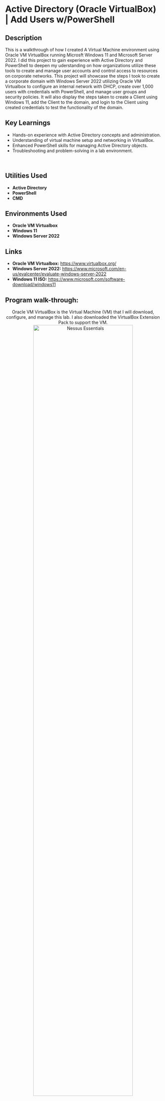 <h1>Active Directory (Oracle VirtualBox) | Add Users w/PowerShell</h1>

<h2>Description</h2>
This is a walkthrough of how I created A Virtual Machine environment using Oracle VM VirtualBox running Microsft Windows 11 and Microsoft Server 2022. I did this project to gain experience with Active Directory and PowerShell to deepen my uderstanding on how organizations utilize these tools to create and manage user accounts and control access to resources on corporate networks. This project will showcase the steps I took to create a corporate domain with Windows Server 2022 utilizing Oracle VM Virtualbox to configure an internal network with DHCP, create over 1,000 users with credentials with PowerShell, and manage user groups and security policies. It will also display the steps taken to create a Client using Windows 11, add the Client to the domain, and login to the Client using created credentials to test the functionality of the domain. 
<br/>


<h2>Key Learnings</h2>

- Hands-on experience with Active Directory concepts and administration.
- Understanding of virtual machine setup and networking in VirtualBox.
- Enhanced PowerShell skills for managing Active Directory objects.
- Troubleshooting and problem-solving in a lab environment.
<br/>


<h2>Utilities Used</h2>

- <b>Active Directory</b>
- <b>PowerShell</b>
- <b>CMD</b>


<h2>Environments Used </h2>

- <b>Oracle VM Virtualbox</b> 
- <b>Windows 11</b>
- <b>Windows Server 2022</b>

<h2>Links</h2>

- <b>Oracle VM Virtualbox:</b> https://www.virtualbox.org/
- <b>Windows Server 2022:</b> https://www.microsoft.com/en-us/evalcenter/evaluate-windows-server-2022
- <b>Windows 11 ISO:</b> https://www.microsoft.com/software-download/windows11


<h2>Program walk-through:</h2>

<p align="center">
Oracle VM VirtualBox is the Virtual Machine (VM) that I will download, configure, and manage this lab. I also downloaded the VirtualBox Extension Pack to support the VM. <br/>
<img src="https://imgur.com/OeSOJfK.png" height="80%" width="80%" alt="Nessus Essentials"/> 
<br />
<br />
Downloaded Windows Server 2022 ISO and installed it to the VM. The reason for the server is to handle the organizational IT administrative related activities including user and device management, enterprise software file and storage management, etc.  <br/>
<img src="https://imgur.com/y7NeEIw.png" height="80%" width="80%" alt="Nessus Essentials"/>
<br />
<br />
As a requirement for the virtual machine, I must install an Operating System. I chose to install Windows 11. <br/>
<img src="https://imgur.com/mQbQbGG.png" height="80%" width="80%" alt="Nessus Essentials"/>
<br />
<br /> 
Once the VM is created and Windows 2022 is installed, the next step is to configure the IP settings. For this an internal NIC was created separate from the public facing internet (my home router). The IP for the internal NIC was set as 172.16.0.1, subnet mask of 255.255.255.0, and a DNS as 127.0.0.1.  <br/>
<img src="https://imgur.com/r4Wt8FY.png" height="80%" width="80%" alt="Nessus Essentials"/>
<br />
<br />
Now that the network is configured, I then installed Active Directory Domain Services (AD DS) and created a domain. Using the Server Manager, I selected the server in which I was going to install AD. The Fully Qualified Domain Name (FQDN) was set to ‘mydomain.com'.  <br/>
<img src="https://imgur.com/BOOwk3y.png" height="80%" width="80%" alt="Nessus Essentials"/>
<img src="https://imgur.com/ELJmJHc.png" height="80%" width="80%" alt="Nessus Essentials"/>
<br />
<br />
Next I created a dedicated domain admin account. This was done by creating an Organizational Unit (OU), which I named ‘Admin’, then creating a user to add to the Admin OU. For the purpose of this lab, the password policy was set to Password never expires. Once the user was successfully created, it was then added to the Domain Admins group. Finally, to ensure that the user was successfully created I logged into windows using credentials of the newly created user. <br/>
<img src="https://imgur.com/AQGZJn4.png" height="80%" width="80%" alt="Nessus Essentials"/>
<img src="https://imgur.com/I4vWPQB.png" height="80%" width="80%" alt="Nessus Essentials"/>
<img src="https://imgur.com/0P3qeaA.png" height="80%" width="80%" alt="Nessus Essentials"/>
<img src="https://imgur.com/rg1M70h.png" height="80%" width="80%" alt="Nessus Essentials"/>
<img src="https://imgur.com/37uVYKg.png" height="80%" width="80%" alt="Nessus Essentials"/>
<img src="https://imgur.com/1Svj0cg.png" height="80%" width="80%" alt="Nessus Essentials"/>
<br />
<br />
To allow the soon to be created Client to have access to be on the private virtual network and still be able to access the internet through the domain controller I installed the Remote Access Server (RAS) and Network Address Translation (NAT) through the Server Manager. The steps were as followed: Select Remote Access, add routing, selected Network Address Translation (NAT), and selected to use the previously configured IP addresses. <br/>
<img src="https://imgur.com/VF5Pk2R.png" height="80%" width="80%" alt="Nessus Essentials"/>
<img src="https://imgur.com/laLmN9a.png" height="80%" width="80%" alt="Nessus Essentials"/>
<img src="https://imgur.com/kmzXbSH.png" height="80%" width="80%" alt="Nessus Essentials"/>
<img src="https://imgur.com/NcYvzoM.png" height="80%" width="80%" alt="Nessus Essentials"/>
<br />
<br />
The next step is to Setup DHCP Server on the domain controller which will allow computers/ client computers on the network to automatically get their IP Address on the internal network. The steps were as followed: select DHCP Server, set a new scope which included an IP range of 172.16.0.100 – 172.16.0.200, a length of 24, and a subnet mask of 255.255.255.0. A Lease Duration was set to 8 days. The new scope was then successfully created. <br/>
<img src="https://imgur.com/etcPtVl.png" height="80%" width="80%" alt="Nessus Essentials"/>
<img src="https://imgur.com/FBFBJw4.png" height="80%" width="80%" alt="Nessus Essentials"/>
<img src="https://imgur.com/AU1zc9H.png" height="80%" width="80%" alt="Nessus Essentials"/>
<img src="https://imgur.com/VpMgj1X.png" height="80%" width="80%" alt="Nessus Essentials"/>
<img src="https://imgur.com/ZW8DpVZ.png" height="80%" width="80%" alt="Nessus Essentials"/>
<br />
<br />
A PowerShell Script was used to create 1,052 users to add to Active Directory. A PowerShell script was created to set the password for all 1,052 users to ‘Password1’ and retrieve the list of users from a .txt file that was created. Furthermore, a loop script was used to format the first name, last name, and username for each user. To bypass the security feature in PowerShell I had to unrestrict the security policy. The script was then run to add the users to Active Directory. <br/>
<img src="https://imgur.com/PuoRSJC.png" height="80%" width="80%" alt="Nessus Essentials"/>
<img src="https://imgur.com/Pt4vuBy.png" height="80%" width="80%" alt="Nessus Essentials"/>
<img src="https://imgur.com/Ky3j4Bo.png" height="80%" width="80%" alt="Nessus Essentials"/>
<br />
<br />
To verify that all users were added to Active Directory, I opened the created ‘_USERS’ Organizational Unit. All users were successfully added. <br/>
<img src="https://imgur.com/Z5HDcJT.png" height="80%" width="80%" alt="Nessus Essentials"/>
<br />
<br />
A separate VM was created and configured for the Client in which Windows 11 Pro was installed. This VM will be used to connect to the domain. During the installation of Windows 11, there was an error in need of troubleshooting. To troubleshoot this error, I opened the Registry Editor from the command line window, created a new key and named it ‘LabConfig’ for the local machine then create four new DWORD (32-bit) Values; Bypass BypassTPMCheck, BypassCPUCheck, BypassRAMCheck, and BypassSecureBootCheck. The troubleshoot was successful, and I was then able to finish installing Windows 11 to the VM.  <br/>
<img src="https://imgur.com/XvcbwJc.png" height="80%" width="80%" alt="Nessus Essentials"/> 
<img src="https://imgur.com/opAuQ9m.png" height="80%" width="80%" alt="Nessus Essentials"/>
<img src="https://imgur.com/T19k2lR.png" height="80%" width="80%" alt="Nessus Essentials"/>
<img src="https://imgur.com/71K3NRo.png" height="80%" width="80%" alt="Nessus Essentials"/>
<img src="https://imgur.com/mh8Vzvp.png" height="80%" width="80%" alt="Nessus Essentials"/>
<img src="https://imgur.com/dUB6nN4.png" height="80%" width="80%" alt="Nessus Essentials"/>
<img src="https://imgur.com/5ZNxwzS.png" height="80%" width="80%" alt="Nessus Essentials"/>
<br />
<br />
Next, I verified that the IP configuration is correct and I’m able to ping something on the internet to verify that DNS Server is working. I was able to successfully ping both, www.google.com and also the domain I created. <br/>
<img src="https://imgur.com/2XlTiEX.png" height="80%" width="80%" alt="Nessus Essentials"/>
<img src="https://imgur.com/z9yekyf.png" height="80%" width="80%" alt="Nessus Essentials"/> 
<img src="https://imgur.com/v4s2lXG.png" height="80%" width="80%" alt="Nessus Essentials"/>
<br/>
<br/>
Next, I changed the default hostname from DESKTOP-LTUV7 to Client1 and added Client1 to the domain (mydomain.com). <br/>
<img src="https://imgur.com/2i1sl46.png" height="80%" width="80%" alt="Nessus Essentials"/> 
<img src="https://imgur.com/qtXqGVO.png" height="80%" width="80%" alt="Nessus Essentials"/>
<br />
<br />
I then logged back into the Server Manager and verified that the client computer (Client1) that I created was added to the domain and I’m able to login to the client computer with a created account. Using the Windows 11 VM (Client 1), I then attempted to login with the created user ‘astuart’ using the created credentials. The login attempt was successful. <br />
<img src="https://imgur.com/CNt6ht1.png" height="80%" width="80%" alt="Nessus Essentials"/>
<img src="https://imgur.com/iFsRsgl.png" height="80%" width="80%" alt="Nessus Essentials"/> 
<img src="https://imgur.com/ZopQzGu.png" height="80%" width="80%" alt="Nessus Essentials"/>
<br />
<br />
</p>
